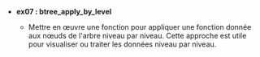 - **ex07 : btree_apply_by_level**

  - Mettre en œuvre une fonction pour appliquer une fonction donnée aux nœuds de l'arbre niveau par niveau. Cette approche est utile pour visualiser ou traiter les données niveau par niveau.